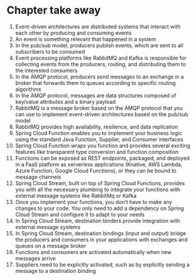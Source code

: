 # Chapter take away

1. Event-driven architectures are distributed systems that interact with each other by producing and consuming events
2. An event is something relevant that happened in a system
3. In the pub/sub model, producers publish events, which are sent to all subscribers to be consumed
4. Event processing platforms like RabbitMQ and Kafka is responsible for collecting events from the producers, routing, and distributing them to the interested consumers
5. In the AMQP protocol, producers send messages to an exchange in a broker that forwards them to queues according to specific routing algorithms 
6. In the AMQP protocol, messages are data structures composed of key/value attributes and a binary payload
7. RabbitMQ is a message broker based on the AMQP protocol that you can use to implement event-driven architectures based on the pub/sub model
8. RabbitMQ provides high availability, resilience, and data replication
9. Spring Cloud Function enables you to implement your business logic using the standard Java Function, Supplier, and Consumer interfaces
10. Spring Cloud Function wraps you function and provides several exciting features like transparent type conversion and function composition
11. Functions can be exposed as REST endpoints, packaged, and deployed in a FaaS platform as serverless applications (Knative, AWS Lambda, Azure Function, Google Cloud Functions), or they can be bound to message channels
12. Spring Cloud Stream, built on top of Spring Cloud Functions, provides you with all the necessary plumbing to integrate your functions with external message systems like RabbitMq or Kafka
13. Once you implement your functions, you don't have to make any changes to your code. You only need to add a dependency on Spring Cloud Stream and configure it to adapt to your needs
14. In Spring Cloud Stream, destination binders provide integration with external message systems
15. In Spring Cloud Stream, destination bindings (input and output) bridge the producers and consumers in your applications with exchanges and queues on a message broker
16. Functions and consumers are activated automatically when new messages arrive
17. Suppliers need to be explicitly activated, such as by explicitly sending a message to a destination binding